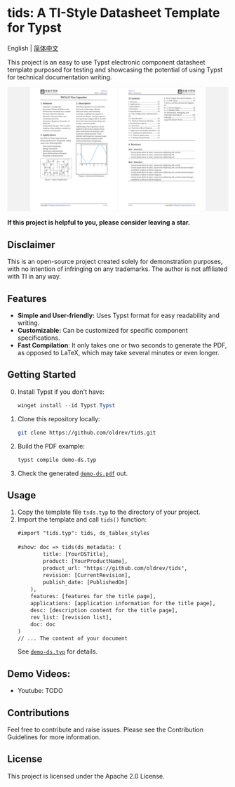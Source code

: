 # tids: A TI-Style Datasheet Template for Typst

English | [简体中文](README.zh_cn.md)

This project is an easy to use Typst electronic component datasheet template purposed 
for testing and showcasing the potential of using Typst for technical documentation writing.

![Demo](gallery/demo.png)

**If this project is helpful to you, please consider leaving a star.**

## Disclaimer

This is an open-source project created solely for demonstration purposes, with no intention of infringing on any trademarks. The author is not affiliated with TI in any way.

## Features

- **Simple and User-friendly:** Uses Typst format for easy readability and writing.
- **Customizable:** Can be customized for specific component specifications.
- **Fast Compilation**: It only takes one or two seconds to generate the PDF, as opposed to LaTeX, which may take several minutes or even longer.

## Getting Started

0. Install Typst if you don't have:
    ```powershell
    winget install --id Typst.Typst
    ```
1. Clone this repository locally:
   ```bash
   git clone https://github.com/oldrev/tids.git
   ```
3. Build the PDF example:
    ```bash
    typst compile demo-ds.typ
    ```
4. Check the generated [`demo-ds.pdf`](demo-ds.pdf) out.

## Usage

1. Copy the template file `tsds.typ` to the directory of your project.
2. Import the template and call `tids()` function:
    ```typst
    #import "tids.typ": tids, ds_tablex_styles

    #show: doc => tids(ds_metadata: (
            title: [YourDSTitle],
            product: [YourProductName],
            product_url: "https://github.com/oldrev/tids",
            revision: [CurrentRevision],
            publish_date: [PublishedOn]
        ),
        features: [features for the title page],
        applications: [application information for the title page],
        desc: [description content for the title page],
        rev_list: [revision list],
        doc: doc
    )
    // ... The content of your document
    ```
    See [`demo-ds.typ`](demo-ds.typ) for details.


## Demo Videos:

- Youtube: TODO

## Contributions

Feel free to contribute and raise issues. Please see the Contribution Guidelines for more information.

## License

This project is licensed under the Apache 2.0 License.